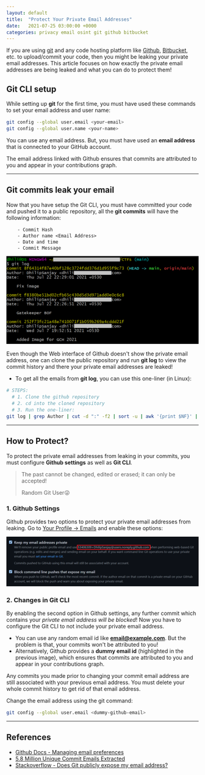 ```yaml
---
layout: default
title:  "Protect Your Private Email Addresses"
date:   2021-07-25 03:00:00 +0000 
categories: privacy email osint git github bitbucket 
---
```


If you are using [git](https://git-scm.com/) and any code hosting platform like [Github](https://github.com/), [Bitbucket](https://bitbucket.org/), etc. to upload/commit your code, then you might be leaking your private email addresses. This article focuses on how exactly the private email addresses are being leaked and what you can do to protect them!


## Git CLI setup

While setting up **git** for the first time, you must have used these commands to set your email address and user name:

```bash
git config --global user.email <your-email>
git config --global user.name <your-name>
```

You can use any email address. But, you must have used an **email address** that is connected to your GitHub account. 

<div class="note set-aside blue" markdown = "1">
The email address linked with Github ensures that commits are attributed to you and appear in your contributions graph.
</div>

---

## Git commits leak your email

Now that you have setup the Git CLI, you must have committed your code and pushed it to a public repository, all the **git commits** will have the following information:

```
    - Commit Hash
    - Author name <Email Address>
    - Date and time
    - Commit Message
```

![Git Commits](/assets/post-images/2021-07-25-protect-your-private-addresses/git-commits.png)

Even though the Web interface of Github doesn't show the private email address, one can clone the public repository and run **git log** to view the commit history and there your private email addresses are leaked!

- To get all the emails from **git log**, you can use this one-liner (in Linux): 

```bash
# STEPS:
  # 1. Clone the github repository
  # 2. cd into the cloned repository
  # 3. Run the one-liner:
git log | grep Author | cut -d ":" -f2 | sort -u | awk '{print $NF}' | sed -r 's/<// ; s/>//'
```

---

## How to Protect?

To protect the private email addresses from leaking in your commits, you must configure **Github settings** as well as **Git CLI**.

<blockquote class = "quote">
<p class="quote-text">The past cannot be changed, edited or erased; it can only be accepted!</p>
<p class="quote-text quote-credit">Random Git User😜</p>
</blockquote>


### 1. Github Settings

Github provides two options to protect your private email addresses from leaking. Go to [Your Profile -> Emails](https://github.com/settings/emails) and enable these options:

![Github Settings](/assets/post-images/2021-07-25-protect-your-private-addresses/github-settings.png)


### 2. Changes in Git CLI

By enabling the second option in Github settings, any further commit which contains your *private email address will be blocked*! Now you have to configure the Git CLI to not include your private email address. 
- You can use any random email id like **email@example.com**. But the problem is that, your commits won't be attributed to you!
- Alternatively, Github provides a **dummy email id** (highlighted in the previous image), which ensures that commits are attributed to you and appear in your contributions graph.

<div class="note set-aside blue" markdown = "1">
Any commits you made prior to changing your commit email address are still associated with your previous email address. You must delete your whole commit history to get rid of that email address.
</div>

Change the email address using the git command:

```bash
git config --global user.email <dummy-github-email>
```

---

## References

- [Github Docs - Managing email preferences](https://docs.github.com/en/github/setting-up-and-managing-your-github-user-account/managing-email-preferences)
- [5.8 Million Unique Commit Emails Extracted](https://github.com/cirosantilli/all-github-commit-emails)
- [Stackoverflow - Does Git publicly expose my email address?](https://stackoverflow.com/questions/897586/does-git-publicly-expose-my-e-mail-address)